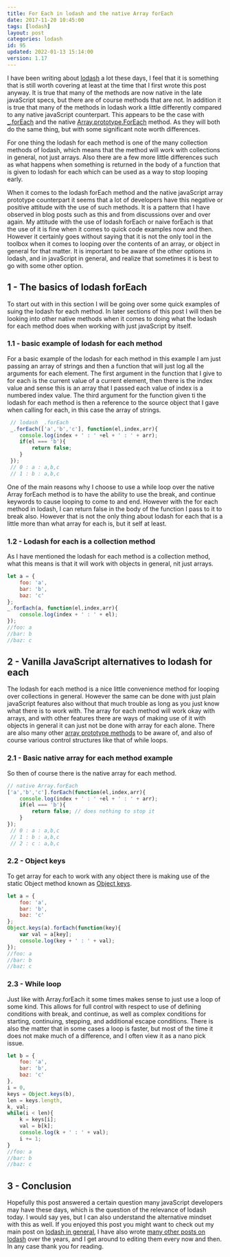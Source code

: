 ```yaml
---
title: For Each in lodash and the native Array forEach
date: 2017-11-20 10:45:00
tags: [lodash]
layout: post
categories: lodash
id: 95
updated: 2022-01-13 15:14:00
version: 1.17
---
```


I have been writing about [lodash](https://lodash.com/) a lot these days, I feel that it is something that is still worth covering at least at the time that I first wrote this post anyway. It is true that many of the methods are now native in the late javaScript specs, but there are of course methods that are not. In addition it is true that many of the methods in lodash work a little differently compared to any native javaScript counterpart. This appears to be the case with [\_.forEach](https://lodash.com/docs/4.17.4#forEach) and the native [Array.prototype.ForEach](/2019/02/16/js-javascript-foreach/) method. As they will both do the same thing, but with some significant note worth differences.

For one thing the lodash for each method is one of the many collection methods of lodash, which means that the method will work with collections in general, not just arrays. Also there are a few more little differences such as what happens when something is returned in the body of a function that is given to lodash for each which can be used as a way to stop looping early.

When it comes to the lodash forEach method and the native javaScript array prototype counterpart it seems that a lot of developers have this negative or positive attitude with the use of such methods. It is a pattern that I have observed in blog posts such as this and from discussions over and over again. My attitude with the use of lodash forEach or naive forEach is that the use of it is fine when it comes to quick code examples now and then. However it certainly goes without saying that it is not the only tool in the toolbox when it comes to looping over the contents of an array, or object in general for that matter. It is important to be aware of the other options in lodash, and in javaScript in general, and realize that sometimes it is best to go with some other option.

<!-- more -->

## 1 - The basics of lodash forEach

To start out with in this section I will be going over some quick examples of suing the lodash for each method. In later sections of this post I will then be looking into other native methods when it comes to doing what the lodash for each method does when working with just javaScript by itself.

### 1.1 - basic example of lodash for each method

For a basic example of the lodash for each method in this example I am just passing an array of strings and then a function that will just log all the arguments for each element. The first argument in the function that I give to for each is the current value of a current element, then there is the index value and sense this is an array that I passed each value of index is a numbered index value. The third argument for the function given ti the lodash for each method is then a reference to the source object that I gave when calling for each, in this case the array of strings.

```js
 // lodash _.forEach
 _.forEach(['a','b','c'], function(el,index,arr){
    console.log(index + ' : ' +el + ' : ' + arr);
    if(el === 'b'){
        return false;
    }
 });
 // 0 : a : a,b,c
 // 1 : b : a,b,c
```

One of the main reasons why I choose to use a while loop over the native Array forEach method is to have the ability to use the break, and continue keywords to cause looping to come to and end. However with the for each method in lodash, I can return false in the body of the function I pass to it to break also. However that is not the only thing about lodash for each that is a little more than what array for each is, but it self at least.

### 1.2 - Lodash for each is a collection method

As I have mentioned the lodash for each method is a collection method, what this means is that it will work with objects in general, nit just arrays.

```js
let a = {
    foo: 'a',
    bar: 'b',
    baz: 'c'
};
_.forEach(a, function(el,index,arr){
    console.log(index + ' : ' + el);
});
//foo: a
//bar: b
//baz: c
```

## 2 - Vanilla JavaScript alternatives to lodash for each

The lodash for each method is a nice little convenience method for looping over collections in general. However the same can be done with just plain javaScript features also without that much trouble as long as you just know what there is to work with. The array for each method will work okay with arrays, and with other features there are ways of making use of it with objects in general it can just not be done with array for each alone. There are also many other [array prototype methods](/2018/12/10/js-array/) to be aware of, and also of course various control structures like that of while loops.

### 2.1 - Basic native array for each method example

So then of course there is the native array for each method.

```js
// native Array.forEach
['a','b','c'].forEach(function(el,index,arr){
    console.log(index + ' : ' +el + ' : ' + arr);
    if(el === 'b'){
        return false; // does nothing to stop it
    }
});
 // 0 : a : a,b,c
 // 1 : b : a,b,c
 // 2 : c : a,b,c
```

### 2.2 - Object keys

To get array for each to work with any object there is making use of the static Object method known as [Object keys](/2018/12/15/js-object-keys/).

```js
let a = {
    foo: 'a',
    bar: 'b',
    baz: 'c'
};
Object.keys(a).forEach(function(key){
    var val = a[key];
    console.log(key + ' : ' + val);
});
//foo: a
//bar: b
//baz: c
```

### 2.3 - While loop

Just like with Array.forEach it some times makes sense to just use a loop of some kind. This allows for full control with respect to use of defining conditions with break, and continue, as well as complex conditions for starting, continuing, stepping, and additional escape conditions. There is also the matter that in some cases a loop is faster, but most of the time it does not make much of a difference, and I often view it as a nano pick issue.

```js
let b = {
    foo: 'a',
    bar: 'b',
    baz: 'c'
},
i = 0,
keys = Object.keys(b),
len = keys.length,
k, val;
while(i < len){
    k = keys[i];
    val = b[k];
    console.log(k + ' : ' + val);
    i += 1;
}
//foo: a
//bar: b
//baz: c
```

## 3 - Conclusion

Hopefully this post answered a certain question many javaScript developers may have these days, which is the question of the relevance of lodash today. I would say yes, but I can also understand the alternative mindset with this as well. If you enjoyed this post you might want to check out my main post on [lodash in general](/2019/02/15/lodash/), I have also wrote [many other posts on lodash](/categories/lodash/) over the years, and I get around to editing them every now and then. In any case thank you for reading.